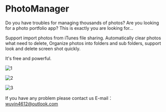 # PhotoManager

Do you have troubles for managing thousands of photos? Are you looking for a photo portfolio app? This is exactly you are looking for...

Support import photos from iTunes file sharing.
Automatically clear photos what need to delete, Organize photos into folders and sub folders, support look and delete screen shot quickly.

It's free and powerful.

![1](https://is1-ssl.mzstatic.com/image/thumb/Purple122/v4/a1/85/92/a185929e-6d95-c37f-ab6e-87d2b272aae4/pr_source.jpg/300x300bb.jpg?1489369559285)

![2](https://is1-ssl.mzstatic.com/image/thumb/Purple111/v4/08/fa/1d/08fa1dcd-9719-9933-6f63-b04952b567ee/pr_source.jpg/300x300bb.jpg?1489369559286)

![3](https://is1-ssl.mzstatic.com/image/thumb/Purple122/v4/9a/36/06/9a36062d-a05e-2e4a-a62e-26269d33dac2/pr_source.jpg/300x300bb.jpg?1489369559287)

If you have any problem please contact us
E-mail：wuyin4612@outlook.com
